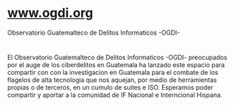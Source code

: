 # www.ogdi.org
Observatorio Guatemalteco de Delitos Informaticos -OGDI-
#
El Observatorio Guatemalteco de Delitos Informaticos -OGDI- preocupados por el auge de los ciberdelitos en Guatemala ha lanzado este espacio para compartir con con la investigacion en Guatemala para el combate de los flagelos de alta tecnologia que nos aquejan, por medio de herramientas propias o de terceros, en un cumulo de suites e ISO. Esperamos poder compartir y aportar a la comunidad de IF Nacional e Interncional Hispana.
